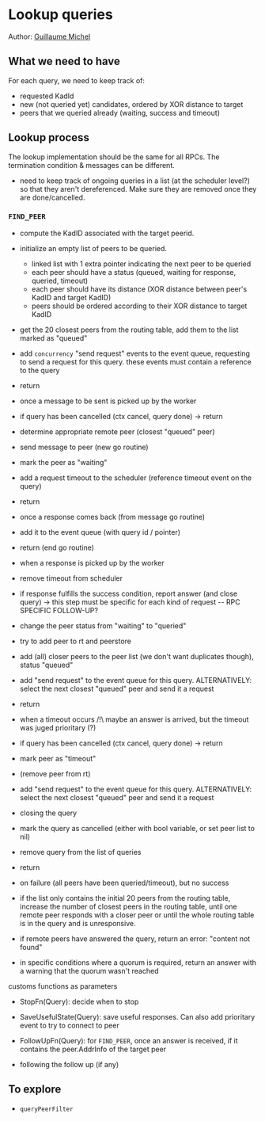 # Lookup queries

Author: [Guillaume Michel](https://github.com/guillaumemichel)

## What we need to have

For each query, we need to keep track of:
- requested KadId
- new (not queried yet) candidates, ordered by XOR distance to target
- peers that we queried already (waiting, success and timeout)

## Lookup process

The lookup implementation should be the same for all RPCs. The termination condition & messages can be different.

- need to keep track of ongoing queries in a list (at the scheduler level?) so that they aren't dereferenced. Make sure they are removed once they are done/cancelled.

### `FIND_PEER`

- compute the KadID associated with the target peerid.
- initialize an empty list of peers to be queried.
    - linked list with 1 extra pointer indicating the next peer to be queried
    - each peer should have a status (queued, waiting for response, queried, timeout)
    - each peer should have its distance (XOR distance between peer's KadID and target KadID)
    - peers should be ordered according to their XOR distance to target KadID
- get the 20 closest peers from the routing table, add them to the list marked as "queued"
- add `concurrency` "send request" events to the event queue, requesting to send a request for this query. these events must contain a reference to the query
- return

- once a message to be sent is picked up by the worker
- if query has been cancelled (ctx cancel, query done) -> return
- determine appropriate remote peer (closest "queued" peer)
- send message to peer (new go routine)
- mark the peer as "waiting"
- add a request timeout to the scheduler (reference timeout event on the query)
- return

- once a response comes back (from message go routine)
- add it to the event queue (with query id / pointer)
- return (end go routine)

- when a response is picked up by the worker
- remove timeout from scheduler
- if response fulfills the success condition, report answer (and close query) -> this step must be specific for each kind of request -- RPC SPECIFIC FOLLOW-UP?
- change the peer status from "waiting" to "queried"
- try to add peer to rt and peerstore
- add (all) closer peers to the peer list (we don't want duplicates though), status "queued"
- add "send request" to the event queue for this query. ALTERNATIVELY: select the next closest "queued" peer and send it a request
- return

- when a timeout occurs
/!\ maybe an answer is arrived, but the timeout was juged prioritary (?)
- if query has been cancelled (ctx cancel, query done) -> return
- mark peer as "timeout"
- (remove peer from rt)
- add "send request" to the event queue for this query. ALTERNATIVELY: select the next closest "queued" peer and send it a request

- closing the query
- mark the query as cancelled (either with bool variable, or set peer list to nil)
- remove query from the list of queries
- return

- on failure (all peers have been queried/timeout), but no success
- if the list only contains the initial 20 peers from the routing table, increase the number of closest peers in the routing table, until one remote peer responds with a closer peer or until the whole routing table is in the query and is unresponsive.
- if remote peers have answered the query, return an error: "content not found"
- in specific conditions where a quorum is required, return an answer with a warning that the quorum wasn't reached

customs functions as parameters
- StopFn(Query): decide when to stop
- SaveUsefulState(Query): save useful responses. Can also add prioritary event to try to connect to peer
- FollowUpFn(Query): for `FIND_PEER`, once an answer is received, if it contains the peer.AddrInfo of the target peer

- following the follow up (if any)

## To explore

- `queryPeerFilter`